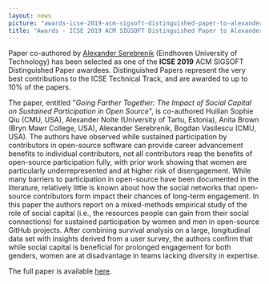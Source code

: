 ```yaml
---
layout: news
picture: "awards-icse-2019-acm-sigsoft-distinguished-paper-to-alexander-serebrenik.png"
title: "Awards - ICSE 2019 ACM SIGSOFT Distinguished Paper to Alexander Serebrenik"
---
```


<p>Paper co-authored by <a href="https://www.win.tue.nl/~aserebre/">Alexander Serebrenik</a> (Eindhoven University of Technology) has been selected as one of the <strong>ICSE 2019</strong> ACM SIGSOFT Distinguished Paper awardees. Distinguished Papers represent the very best contributions to the ICSE Technical Track, and are awarded to up to 10% of the papers.</p>

<p>The paper, entitled &quot;<em>Going Farther Together: The Impact of Social Capital on Sustained Participation in Open Source</em>&quot;, is co-authored Huilian Sophie Qiu (CMU, USA), Alexander Nolte (University of Tartu, Estonia), Anita Brown (Bryn Mawr College, USA), Alexander Serebrenik, Bogdan Vasilescu (CMU, USA). The authors have observed while sustained participation by contributors in open-source software can provide career advancement benefits to individual contributors, not all contributors reap the benefits of open-source participation fully, with prior work showing that women are particularly underrepresented and at higher risk of disengagement. While many barriers to participation in open-source have been documented in the literature, relatively little is known about how the social networks that open-source contributors form impact their chances of long-term engagement. In this paper the authors report on a mixed-methods empirical study of the role of social capital (i.e., the resources people can gain from their social connections) for sustained participation by women and men in open-source GitHub projects. After combining survival analysis on a large, longitudinal data set with insights derived from a user survey, the authors confirm that while social capital is beneficial for prolonged engagement for both genders, women are at disadvantage in teams lacking diversity in expertise.</p>

<p>The full paper is available <a href="https://www.win.tue.nl/~aserebre/ICSE2019.pdf">here</a>.&nbsp;</p>

		